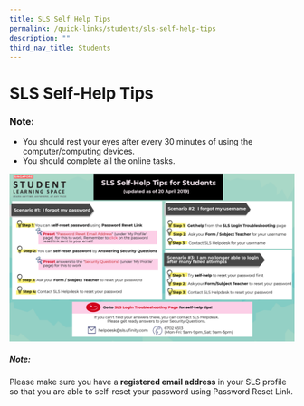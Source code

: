 ```yaml
---
title: SLS Self Help Tips
permalink: /quick-links/students/sls-self-help-tips
description: ""
third_nav_title: Students
---
```

# **SLS Self-Help Tips**

### Note:

*   You should rest your eyes after every 30 minutes of using the computer/computing devices.
*   You should complete all the online tasks.

![](/images/poster%202%20SLS%20self%20help%20tips%20for%20students.png)

##### Note:    
Please make sure you have a **registered email address** in your SLS profile so that you are able to self-reset your password using Password Reset Link.